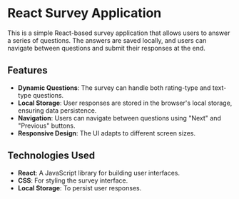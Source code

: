 # React Survey Application

This is a simple React-based survey application that allows users to answer a series of questions. The answers are saved locally, and users can navigate between questions and submit their responses at the end.

## Features

- **Dynamic Questions**: The survey can handle both rating-type and text-type questions.
- **Local Storage**: User responses are stored in the browser's local storage, ensuring data persistence.
- **Navigation**: Users can navigate between questions using "Next" and "Previous" buttons.
- **Responsive Design**: The UI adapts to different screen sizes.

## Technologies Used

- **React**: A JavaScript library for building user interfaces.
- **CSS**: For styling the survey interface.
- **Local Storage**: To persist user responses.

